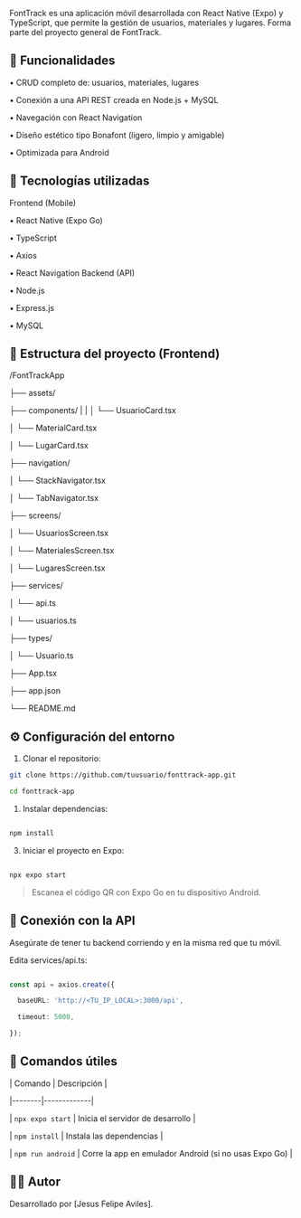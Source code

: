 FontTrack es una aplicación móvil desarrollada con React Native (Expo) y TypeScript, que permite la gestión de usuarios, materiales y lugares. Forma parte del proyecto general de FontTrack.

## 📱 Funcionalidades

• CRUD completo de: usuarios, materiales, lugares

• Conexión a una API REST creada en Node.js + MySQL

• Navegación con React Navigation

• Diseño estético tipo Bonafont (ligero, limpio y amigable)

• Optimizada para Android

## 🚀 Tecnologías utilizadas

Frontend (Mobile)

• React Native (Expo Go)

• TypeScript

• Axios

• React Navigation
Backend (API)

• Node.js

• Express.js

• MySQL

## 📂 Estructura del proyecto (Frontend)

/FontTrackApp

├── assets/

├── components/
|   |
│   └── UsuarioCard.tsx

│   └── MaterialCard.tsx

│   └── LugarCard.tsx

├── navigation/

│   └── StackNavigator.tsx

│   └── TabNavigator.tsx

├── screens/

│   └── UsuariosScreen.tsx

│   └── MaterialesScreen.tsx

│   └── LugaresScreen.tsx

├── services/

│   └── api.ts

│   └── usuarios.ts

├── types/

│   └── Usuario.ts

├── App.tsx

├── app.json

└── README.md

## ⚙️ Configuración del entorno

1.	Clonar el repositorio:

```bash
git clone https://github.com/tuusuario/fonttrack-app.git

cd fonttrack-app
```
1. Instalar dependencias:
```bash

npm install
```
3. Iniciar el proyecto en Expo:
```bash

npx expo start

```
> Escanea el código QR con Expo Go en tu dispositivo Android.

## 🔗 Conexión con la API

Asegúrate de tener tu backend corriendo y en la misma red que tu móvil.

Edita services/api.ts:

```ts

const api = axios.create({

  baseURL: 'http://<TU_IP_LOCAL>:3000/api',

  timeout: 5000,

});
```
## 🧪 Comandos útiles

| Comando | Descripción |

|--------|-------------|

| `npx expo start` | Inicia el servidor de desarrollo |

| `npm install` | Instala las dependencias |

| `npm run android` | Corre la app en emulador Android (si no usas Expo Go) |

## 🧑‍💻 Autor

Desarrollado por [Jesus Felipe Aviles].
